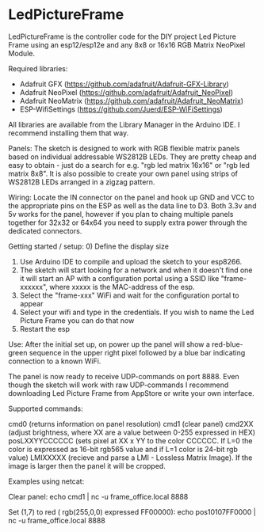# LedPictureFrame

LedPictureFrame is the controller code for the DIY project Led Picture Frame using an esp12/esp12e and any 8x8 or 16x16  RGB Matrix NeoPixel Module.


Required libraries:
- Adafruit GFX (https://github.com/adafruit/Adafruit-GFX-Library)
- Adafruit NeoPixel (https://github.com/adafruit/Adafruit_NeoPixel)
- Adafruit NeoMatrix (https://github.com/adafruit/Adafruit_NeoMatrix)
- ESP-WifiSettings (https://github.com/Juerd/ESP-WiFiSettings)

All libraries are available from the Library Manager in the Arduino IDE. I recommend installing them that way.

Panels:
The sketch is designed to work with RGB flexible matrix panels based on individual addressable WS2812B LEDs. They are pretty cheap and easy to obtain - just do a search for e.g. "rgb led matrix 16x16" or "rgb led matrix 8x8". It is also possible to create your own panel using strips of WS2812B LEDs arranged in a zigzag pattern.

Wiring:
Locate the IN connector on the panel and hook up GND and VCC to the appropriate pins on the ESP as well as the data line to D3. Both 3.3v and 5v works for the panel, however if you plan to chaing multiple panels together for 32x32 or 64x64 you need to supply extra power through the dedicated connectors.

Getting started / setup:
0) Define the display size 
1) Use Arduino IDE to compile and upload the sketch to your esp8266. 
2) The sketch will start looking for a network and when it doesn't find one it will start an AP with a configuration portal using a SSID like "frame-xxxxxx", where xxxxx is the MAC-address of the esp. 
3) Select the "frame-xxx" WiFi and wait for the configuration portal to appear
4) Select your wifi and type in the credentials. If you wish to name the Led Picture Frame you can do that now
5) Restart the esp

Use:
After the initial set up, on power up the panel will show a red-blue-green sequence in the upper right pixel followed by a blue bar indicating connection to a known WiFi. 

The panel is now ready to receive UDP-commands on port 8888. 
Even though the sketch will work with raw UDP-commands I recommend downloading Led Picture Frame from AppStore or write your own interface.

Supported commands:

cmd0 (returns information on panel resolution)
cmd1 (clear panel)
cmd2XX (adjust brightness, where XX are a value between 0-255 expressed in HEX)
posLXXYYCCCCCC (sets pixel at XX x YY to the color CCCCCC. If L=0 the color is expressed as 16-bit rgb565 value and if L=1 color is 24-bit rgb value)
LMIXXXXX (recieve and parse a LMI - Lossless Matrix Image). If the image is larger then the panel it will be cropped.

Examples using netcat:

Clear panel:
echo cmd1 | nc -u frame_office.local 8888

Set (1,7) to red ( rgb(255,0,0) expressed FF00000):
echo pos10107FF0000 | nc -u frame_office.local 8888



